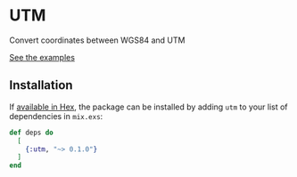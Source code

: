 # UTM

Convert coordinates between WGS84 and UTM

[See the examples](https://hexdocs.pm/utm/UTM.html)

## Installation

If [available in Hex](https://hex.pm/docs/publish), the package can be installed
by adding `utm` to your list of dependencies in `mix.exs`:

```elixir
def deps do
  [
    {:utm, "~> 0.1.0"}
  ]
end
```
